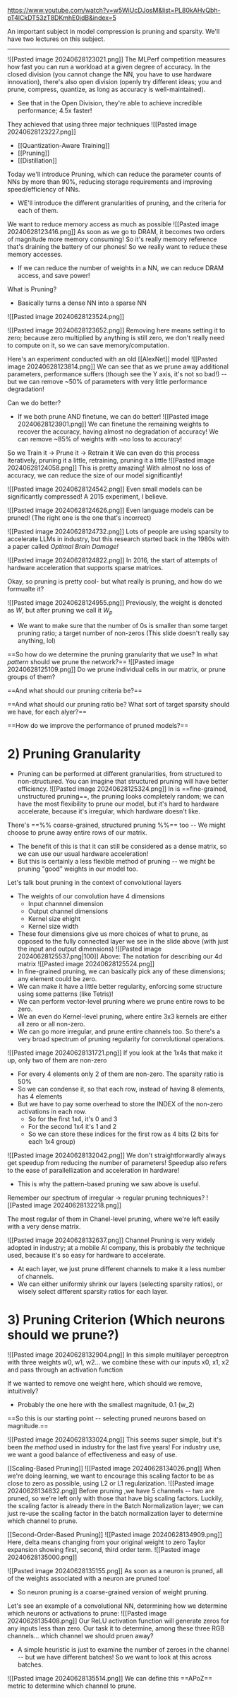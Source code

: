 https://www.youtube.com/watch?v=w5WiUcDJosM&list=PL80kAHvQbh-pT4lCkDT53zT8DKmhE0idB&index=5

An important subject in model compression is pruning and sparsity. We'll have two lectures on this subject.

---

![[Pasted image 20240628123021.png]]
The MLPerf competition measures how fast you can run a workload at a given degree of accuracy. In the closed division (you cannot change the NN, you have to use hardware innovation), there's also open division (openly try different ideas; you and prune, compress, quantize, as long as accuracy is well-maintained).
- See that in the Open Division, they're able to achieve incredible performance; 4.5x faster!

They achieved that using three major techniques
![[Pasted image 20240628123227.png]]
- [[Quantization-Aware Training]]
- [[Pruning]]
- [[Distillation]]

Today we'll introduce Pruning, which can reduce the parameter counts of NNs by more than 90%, reducing storage requirements and improving speed/efficiency of NNs.
- WE'll introduce the different granularities of pruning, and the criteria for each of them.

We want to reduce memory access as much as possible
![[Pasted image 20240628123416.png]]
As soon as we go to DRAM, it becomes two orders of magnitude more memory consuming! So it's really memory reference that's draining the battery of our phones! So we really want to reduce these memory accesses.
- If we can reduce the number of weights in a NN, we can reduce DRAM access, and save power!

What is Pruning?
- Basically turns a dense NN into a sparse NN

![[Pasted image 20240628123524.png]]

![[Pasted image 20240628123652.png]]
Removing here means setting it to zero; because zero multiplied by anything is still zero, we don't really need to compute on it, so we can save memory/computation.


Here's an experiment conducted with an old [[AlexNet]] model
![[Pasted image 20240628123814.png]]
We can see that as we prune away additional parameters, performance suffers (though see the Y axis, it's not so bad!) -- but we can remove ~50% of parameters with very little performance degradation!

Can we do better?
- If we both prune AND finetune, we can do better!
![[Pasted image 20240628123901.png]]
We can finetune the remaining weights to recover the accuracy, having almost no degradation of accuracy! We can remove ~85% of weights with ~no loss to accuracy!

So we Train it -> Prune it -> Retrain it
We can even do this process iteratively, pruning it a little, retraining, pruning it a little
![[Pasted image 20240628124058.png]]
This is pretty amazing! With almost no loss of accuracy, we can reduce the size of our model significantly!

![[Pasted image 20240628124542.png]]
Even small models can be significantly compressed! A 2015 experiment, I believe.


![[Pasted image 20240628124626.png]]
Even language models can be pruned! (The right one is the one that's incorrect)

![[Pasted image 20240628124732.png]]
Lots of people are using sparsity to accelerate LLMs in industry, but this research started back in the 1980s with a paper called *Optimal Brain Damage!*

![[Pasted image 20240628124822.png]]
In 2016, the start of attempts of hardware acceleration that supports sparse matrices.


Okay, so pruning is pretty cool- but what really is pruning, and how do we formualte it?

![[Pasted image 20240628124955.png]]
Previously, the weight is denoted as $W$, but after pruning we call it $W_p$
- We want to make sure that the number of 0s is smaller than some target pruning ratio; a target number of non-zeros
(This slide doesn't really say anything, lol)


==So how do we determine the pruning granularity that we use? In what *pattern* should we prune the network?==
![[Pasted image 20240628125109.png]]
Do we prune individual cells in our matrix, or prune groups of them?

==And what should our pruning criteria be?==

==And what should our pruning ratio be? What sort of target sparsity should we have, for each alyer?==

==How do we improve the performance of pruned models?==


# 2) Pruning Granularity
- Pruning can be performed at different granularities, from structured to non-structured. You can imagine that structured pruning will have better efficiency.
![[Pasted image 20240628125324.png]]
In is ==fine-grained, unstructured pruning==, the pruning looks completely random; we can have the most flexibility to prune our model, but it's hard to hardware accelerate, because it's irregular, which hardware doesn't like.

There's ==%% coarse-grained, structured pruning %%== too -- We might choose to prune away entire rows of our matrix.
- The benefit of this is that it can still be considered as a dense matrix, so we can use our usual hardware acceleration!
- But this is certainly a less flexible method of pruning -- we might be pruning "good" weights in our model too. 

Let's talk bout pruning in the context of convolutional layers
- The weights of our convolution have 4 dimensions
	- Input channnel dimension
	- Output channel dimensions
	- Kernel size ehight
	- Kernel size width
- These four dimensions give us more choices of what to prune, as opposed to the fully connected layer we see in the slide above (with just the input and output dimensions)
![[Pasted image 20240628125537.png|100]]
Above: The notation for describing our 4d matrix
![[Pasted image 20240628125524.png]]
- In fine-grained pruning, we can basically pick any of these dimensions; any element could be zero.
- We can make it have a little better regularity, enforcing some structure using some patterns (like Tetris)!
- We can perform vector-level pruning where we prune entire rows to be zero.
- We an even do Kernel-level pruning, where entire 3x3 kernels are either all zero or all non-zero.
- We can go more irregular, and prune entire channels too.
So there's a very broad spectrum of pruning regularity for convolutional operations.

![[Pasted image 20240628131721.png]]
If you look at the 1x4s that make it up, only two of them are non-zero
- For every 4 elements only 2 of them are non-zero. The sparsity ratio is 50%
- So we can condense it, so that each row, instead of having 8 elements, has 4 elements
- But we have to pay some overhead to store the INDEX of the non-zero activations in each row.
	- So for the first 1x4, it's 0 and 3
	- For the second 1x4 it's 1 and 2
	- So we can store these indices for the first row as 4 bits (2 bits for each 1x4 group)


![[Pasted image 20240628132042.png]]
We don't straightforwardly always get speedup from reducing the number of parameters!
Speedup also refers to the ease of parallellization and acceleration in hardware!
- This is why the pattern-based pruning we saw above is useful.


Remember our spectrum of irregular -> regular pruning techniques?
![[Pasted image 20240628132218.png]]

The most regular of them in Chanel-level pruning, where we're left easily with a very dense matrix.

![[Pasted image 20240628132637.png]]
Channel Pruning is very widely adopted in industry; at a mobile AI company, this is probably *the* technique used, because it's so easy for hardware to accelerate.
- At each layer, we just prune different channels to make it a less number of channels.
- We can either uniformly shrink our layers (selecting sparsity ratios), or wisely select different sparsity ratios for each layer.


# 3) Pruning Criterion (Which neurons should we prune?)

![[Pasted image 20240628132904.png]]
In this simple multilayer perceptron with three weights w0, w1, w2... we combine these with our inputs x0, x1, x2 and pass through an activation function

If we wanted to remove one weight here, which should we remove, intuitively?
- Probably the one here with the smallest magnitude, 0.1 (w_2)

==So this is our starting point -- selecting pruned neurons based on magnitude.==

![[Pasted image 20240628133024.png]]
This seems super simple, but it's been *the method* used in industry for the last five years! For industry use, we want a good balance of effectiveness and easy of use.

[[Scaling-Based Pruning]]
![[Pasted image 20240628134026.png]]
When we're doing learning, we want to encourage this scaling factor to be as close to zero as possible, using L2 or L1 regularization. 
![[Pasted image 20240628134832.png]]
Before pruning ,we have 5 channels -- two are pruned, so we're left only with those that have big scaling factors.
Luckily, the scaling factor is already there in the Batch Normalization layer; we can just re-use the scaling factor in the batch normalization layer to determine which channel to prune.

[[Second-Order-Based Pruning]]
![[Pasted image 20240628134909.png]]
Here, delta means changing from your original weight to zero
Taylor expansion showing first, second, third order term.
![[Pasted image 20240628135000.png]]



![[Pasted image 20240628135155.png]]
As soon as a neuron is pruned, all of the weights associated with a neuron are pruned too!
- So neuron pruning is a coarse-grained version of weight pruning.

Let's see an example of a convolutional NN, determining how we determine which neurons or activations to prune:
![[Pasted image 20240628135408.png]]
Our ReLU activation function will generate zeros for any inputs less than zero.
Our task it to determine, among these three RGB channels... which channel we should pruen away?
- A simple heuristic is just to examine the number of zeroes in the channel -- but we have different batches! So we want to look at this across batches.

![[Pasted image 20240628135514.png]]
We can define this ==APoZ== metric to determine which channel to prune.





